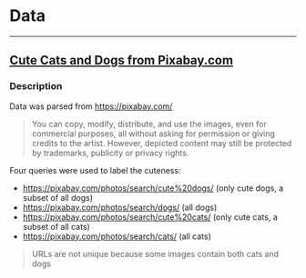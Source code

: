 # Data
---



## [Cute Cats and Dogs from Pixabay.com](https://www.kaggle.com/ppleskov/cute-cats-and-dogs-from-pixabaycom)

### Description

Data was parsed from https://pixabay.com/

>You can copy, modify, distribute, and use the images, even for commercial purposes, all without asking for permission or giving credits to the artist. However, depicted content may still be protected by trademarks, publicity or privacy rights.

Four queries were used to label the cuteness:
- https://pixabay.com/photos/search/cute%20dogs/ (only cute dogs, a subset of all dogs)
- https://pixabay.com/photos/search/dogs/ (all dogs)
- https://pixabay.com/photos/search/cute%20cats/ (only cute cats, a subset of all cats)
- https://pixabay.com/photos/search/cats/ (all cats)

> URLs are not unique because some images contain both cats and dogs
